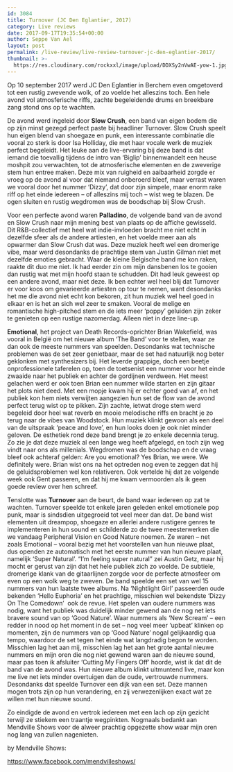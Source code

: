 ```yaml
---
id: 3084
title: Turnover (JC Den Eglantier, 2017)
category: Live reviews
date: 2017-09-17T19:35:54+00:00
author: Seppe Van Ael
layout: post
permalink: /live-review/live-review-turnover-jc-den-eglantier-2017/
thumbnail: >-
  https://res.cloudinary.com/rockxxl/image/upload/DDXSy2nVwAE-yow-1.jpg
---
```

Op 10 september 2017 werd JC Den Eglantier in Berchem even omgetoverd tot een rustig zwevende wolk, of zo voelde het alleszins toch. Een hele avond vol atmosferische riffs, zachte begeleidende drums en breekbare zang stond ons op te wachten.

De avond werd ingeleid door **Slow Crush**, een band van eigen bodem die op zijn minst gezegd perfect paste bij headliner Turnover. Slow Crush speelt hun eigen blend van shoegaze en punk, een interessante combinatie die vooral zo sterk is door Isa Holliday, die met haar vocale werk de muziek perfect begeleidt. Het leuke aan de live-ervaring bij deze band is dat iemand die toevallig tijdens de intro van ‘Biglip’ binnenwandelt een heuse moshpit zou verwachten, tot de atmosferische elementen en de zweverige stem hun entree maken. Deze mix van ruigheid en aaibaarheid zorgde er vroeg op de avond al voor dat niemand onberoerd bleef, maar verrast waren we vooral door het nummer ‘Dizzy’, dat door zijn simpele, maar enorm rake riff op het einde iedereen – of alleszins mij toch – wist weg te blazen. De ogen sluiten en rustig wegdromen was de boodschap bij Slow Crush.

Voor een perfecte avond waren **Palladino**, de volgende band van de avond en Slow Crush naar mijn mening best van plaats op de affiche gewisseld. Dit R&B-collectief met heel wat indie-invloeden bracht me niet echt in dezelfde sfeer als de andere artiesten, en het voelde meer aan als opwarmer dan Slow Crush dat was. Deze muziek heeft wel een dromerige vibe, maar werd desondanks de prachtige stem van Justin Gilman niet met dezelfde emoties gebracht. Waar de kleine Belgische band me kon raken, raakte dit duo me niet. Ik had eerder zin om mijn dansbenen los te gooien dan rustig wat met mijn hoofd staan te schudden. Dit had leuk geweest op een andere avond, maar niet deze. Ik ben echter wel heel blij dat Turnover er voor koos om gevarieerde artiesten op tour te nemen, want desondanks het me die avond niet echt kon bekoren, zit hun muziek wel heel goed in elkaar en is het an sich wel zeer te smaken. Vooral de melige en romantische high-pitched stem en de iets meer ‘poppy’ geluiden zijn zeker te genieten op een rustige nazomerdag. Alleen niet in deze line-up.

**Emotional**, het project van Death Records-oprichter Brian Wakefield, was vooral in België om het nieuwe album ‘The Band’ voor te stellen, waar ze dan ook de meeste nummers van speelden. Desondanks wat technische problemen was de set zeer genietbaar, maar de set had natuurlijk nog beter geklonken met synthesizers bij. Het leverde grappige, doch een beetje onprofessionele taferelen op, toen de toetsenist een nummer voor het einde zwaaide naar het publiek en achter de gordijnen verdween. Het meest gelachen werd er ook toen Brian een nummer wilde starten en zijn gitaar het plots niet deed. Met een mopje kwam hij er echter goed van af, en het publiek kon hem niets verwijten aangezien hun set de flow van de avond perfect terug wist op te pikken. Zijn zachte, ietwat droge stem werd begeleid door heel wat reverb en mooie melodische riffs en bracht je zo terug naar de vibes van Woodstock. Hun muziek klinkt gewoon als een deel van de uitspraak ‘peace and love’, en hun looks doen je ook niet minder geloven. De esthetiek rond deze band brengt je zo enkele decennia terug. Zo zie je dat deze muziek al een lange weg heeft afgelegd, en toch zijn weg vindt naar ons als millenials. Wegdromen was de boodschap en de vraag bleef ook achteraf gelden: Are you emotional? Yes Brian, we were. We definitely were. Brian wist ons na het optreden nog even te zeggen dat hij de geluidsproblemen wel kon relativeren. Ook vertelde hij dat ze volgende week ook Gent passeren, en dat hij me kwam vermoorden als ik geen goede review over hen schreef.

Tenslotte was **Turnover** aan de beurt, de band waar iedereen op zat te wachten. Turnover speelde tot enkele jaren geleden enkel emotionele pop punk, maar is sindsdien uitgegroeid tot veel meer dan dat. De band wist elementen uit dreampop, shoegaze en allerlei andere rustigere genres te implementeren in hun sound en schilderde zo de twee meesterwerken die we vandaag Peripheral Vision en Good Nature noemen. Ze waren – net zoals Emotional – vooral bezig met het voorstellen van hun nieuwe plaat, dus openden ze automatisch met het eerste nummer van hun nieuwe plaat, namelijk ‘Super Natural’. “I’m feeling super natural” zei Austin Getz, maar hij mocht er gerust van zijn dat het hele publiek zich zo voelde. De subtiele, dromerige klank van de gitaarlijnen zorgde voor de perfecte atmosfeer om even op een wolk weg te zweven. De band speelde een set van wel 15 nummers van hun laatste twee albums. Na ‘Nightlight Girl’ passeerden oude bekenden ‘Hello Euphoria’ en het prachtige, misschien wel bekendste ‘Dizzy On The Comedown’  ook de revue. Het spelen van oudere nummers was nodig, want het publiek was duidelijk minder gewend aan de nog net iets bravere sound van op ‘Good Nature’. Waar nummers als ‘New Scream’ – een redder in nood op het moment in de set – nog veel meer ‘upbeat’ klinken op momenten, zijn de nummers van op ‘Good Nature’ nogal gelijkaardig qua tempo, waardoor de set tegen het einde wat langdradig begon te worden. Misschien lag het aan mij, misschien lag het aan het grote aantal nieuwe nummers en mijn oren die nog niet gewend waren aan de nieuwe sound, maar pas toen ik afsluiter ‘Cutting My Fingers Off’ hoorde, wist ik dat dit de band van de avond was. Hun nieuwe album klinkt uitmuntend live, maar kon me live net iets minder overtuigen dan de oude, vertrouwde nummers. Desondanks dat speelde Turnover een dijk van een set. Deze mannen mogen trots zijn op hun verandering, en zij verwezenlijken exact wat ze willen met hun nieuwe sound.

Zo eindigde de avond en vertrok iedereen met een lach op zijn gezicht terwijl ze stiekem een traantje wegpinkten. Nogmaals bedankt aan Mendville Shows voor de alweer prachtig opgezette show waar mijn oren nog lang van zullen nagenieten.

by Mendville Shows:

https://www.facebook.com/mendvilleshows/